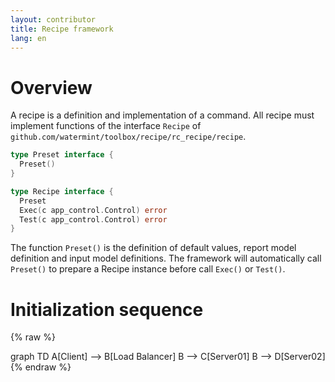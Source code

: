 ```yaml
---
layout: contributor
title: Recipe framework
lang: en
---
```


# Overview

A recipe is a definition and implementation of a command.
All recipe must implement functions of the interface `Recipe` of `github.com/watermint/toolbox/recipe/rc_recipe/recipe`.

```go
type Preset interface {
  Preset()
}

type Recipe interface {
  Preset
  Exec(c app_control.Control) error
  Test(c app_control.Control) error
}
```

The function `Preset()` is the definition of default values, report model definition and input model definitions.
The framework will automatically call `Preset()` to prepare a Recipe instance before call `Exec()` or `Test()`.

# Initialization sequence

{% raw %}
<div class="mermaid">
       graph TD 
        A[Client] --> B[Load Balancer] 
        B --> C[Server01] 
        B --> D[Server02]
</div>
{% endraw %}
